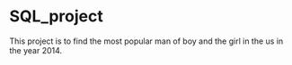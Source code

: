 # SQL_project
This project is to find the most popular man of boy and the girl in the us in the year 2014.
